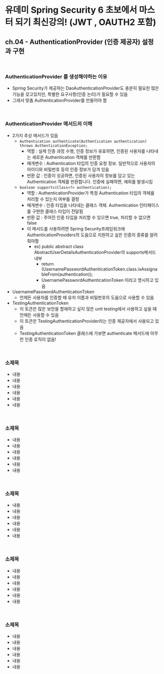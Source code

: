 # 유데미 Spring Security 6 초보에서 마스터 되기 최신강의! (JWT , OAUTH2 포함)
## ch.04 - AuthenticationProvider (인증 제공자) 설정과 구현

<br>

### AuthenticationProvider 를 생성해야하는 이유
* Spring Security가 제공하는 DaoAuthenticationProvider도 충분히 필요한 많은 기능을 갖고있지만, 특별한 요구사항(인증 논리)가 필요할 수 있음
* 그래서 맞춤 AuthenticationProvider를 만들어야 함

<br>

### AuthenticationProvider 메서드의 이해
* 2가지 추상 메서드가 있음
  * ```Authentication authenticate(Authentication authentication) throws AuthenticationException;```
    * 역할 : 실제 인증 과정 수행, 인증 정보가 유효하면, 인증된 사용자를 나타내는 새로운 Authentication 객체를 반환함
    * 매개변수 : Authentication 타입의 인증 요청 정보. 일반적으로 사용자의 아이디와 비밀번호 등의 인증 정보가 담겨 있음
    * 반환 값 : 인증이 성공하면, 인증된 사용자의 정보를 담고 있는 Authentication 객체를 반환합니다. 인증에 실패하면, 예외를 발생시킴
  * ```boolean supports(Class<?> authentication);```
    * 역할 : AuthenticationProvider가 특정 Authentication 타입의 객체를 처리할 수 있는지 여부를 결정
    * 매개변수 : 인증 타입을 나타내는 클래스 객체. Authentication 인터페이스를 구현한 클래스 타입이 전달됨
    * 반환 값 : 주어진 인증 타입을 처리할 수 있으면 true, 처리할 수 없으면 false
    * 이 메서드를 사용하려면 Spring Security프레임워크에 AuthenticationProviders의 도움으로 지원하고 싶은 인증의 종류를 알려줘야함
      * ex) public abstract class AbstractUserDetailsAuthenticationProvider의 supports메서드 내부
        * return (UsernamePasswordAuthenticationToken.class.isAssignableFrom(authentication));
        * UsernamePasswordAuthenticationToken 이라고 명시하고 있음
* UsernamePasswordAuthenticationToken
  * 언제든 사용자를 인증할 때 유저 이름과 비밀번호의 도움으로 사용할 수 있음
* TestingAuthenticationToken
  * 이 토큰은 많은 보안을 할애하고 싶지 않은 unit testing에서 사용하고 싶을 때 언제든 사용할 수 있음
  * 이 토큰은 TestingAuthenticationProvider라는 인증 제공자에서 사용되고 있음
  * TestingAuthenticationToken 클래스에 가보면 authenticate 메서드에 아무런 인증 로직이 없음!

<br>


### 소제목
* 내용
* 내용
* 내용
* 내용
* 내용
* 내용

<br>


### 소제목
* 내용
* 내용
* 내용
* 내용
* 내용
* 내용

<br>


### 소제목
* 내용
* 내용
* 내용
* 내용
* 내용
* 내용

<br>


### 소제목
* 내용
* 내용
* 내용
* 내용
* 내용
* 내용

<br>


### 소제목
* 내용
* 내용
* 내용
* 내용
* 내용
* 내용

<br>














